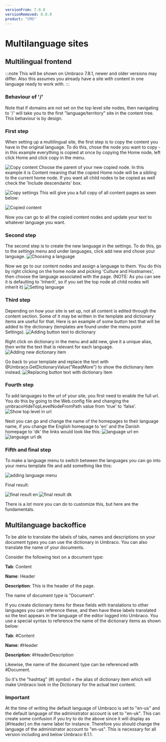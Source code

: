 ```yaml
---
versionFrom: 7.0.0
versionRemoved: 8.0.0
product: "CMS"
---
```


# Multilanguage sites

## Multilingual frontend

:::note
This will be shown on Umbraco 7.8.1, newer and older versions may differ. Also this assumes you already have a site with content in one language ready to work with.
:::

### Behaviour of '/'

Note that if domains are not set on the top level site nodes, then navigating to '/' will take you to the first "language/territory" site in the content tree. This behaviour is by design.

### First step

When setting up a multilingual site, the first step is to copy the content you have in the original language. To do this, chose the node you want to copy - in this example everything is copied at once by copying the Home node, left click Home and click copy in the menu.

![Copy content](images/1.png)
Choose the parent of your new copied node. In this example it is Content meaning that the copied Home node will be a sibling to the current home node. If you want all child nodes to be copied as well check the 'Include descendants' box.

![Copy settings](images/2.png)
This will give you a full copy of all content pages as seen below:

![Copied content](images/3.png)

Now you can go to all the copied content nodes and update your text to whatever language you want.

### Second step

The second step is to create the new language in the settings. To do this, go to the settings menu and under languages, click add new and chose your language.
![Choosing a language](images/4.png)

Now we go to our content nodes and assign a language to them. You do this by right clicking on the home node and picking 'Culture and Hostnames', then choose the language associated with the page. (NOTE: As you can see it is defaulting to 'Inherit', so if you set the top node all child nodes will inherit it)
![Setting language](images/5.png)

### Third step

Depending on how your site is set up, not all content is edited through the content section. Some of it may be written in the template and dictionary items are useful for that. Here is an example of some button text that will be added to the dictionary (templates are found under the menu point Settings).
![Adding button text to dictionary](images/6.png)

Right click on dictionary in the menu and add new, give it a unique alias, then write the text that is relevant for each language.
![Adding new dictionary item](images/7.png)

Go back to your template and replace the text with @Umbraco.GetDictionaryValue("ReadMore") to show the dictionary item instead.
![Replacing button text with dictionary item](images/8.png)

### Fourth step

To add languages to the url of your site, you first need to enable the full url. You do this by going to the Web.config file and changing the umbracoHideTopLevelNodeFromPath value from 'true' to 'false'.
![Show top level in url](images/9.png)

Next you can go and change the name of the homepages to their language name, if you change the English homepage to 'en' and the Danish homepage to 'dk' the links would look like this:
![language url en](images/10.png)
![language url dk](images/11.png)

### Fifth and final step

To make a language menu to switch between the languages you can go into your menu template file and add something like this:

![adding language menu](images/12.png)

Final result:

![final result en](images/13.png)
![final result dk](images/14.png)

There is a lot more you can do to customize this, but here are the fundamentals.

## Multilanguage backoffice

To be able to translate the labels of tabs, names and descriptions on your document types you can use the dictionary in Umbraco. You can also translate the name of your documents.

Consider the following text on a document type:

**Tab**: Content

**Name**: Header

**Description**: This is the header of the page.

The name of document type is "Document".

If you create dictionary items for these fields with translations to other languages you can reference these, and then have these labels translated so the text appears in the language of the editor logged into Umbraco.
You use a special syntax to reference the name of the dictionary items as shown below:

**Tab**: #Content

**Name**: #Header

**Description**: #HeaderDescription

Likewise, the name of the document type can be referenced with #Document.

So it's the "hashtag" (#) symbol + the alias of dictionary item which will make Umbraco look in the Dictionary for the actual text content.

### Important

At the time of writing the default language of Umbraco is set to "en-us" and the default language of the administrator account is set to "en-uk". This can create some confusion if you try to do the above since it will display as [#Header] on the name label for instance. Therefore you should change the language of the administrator account to "en-us".
This is necessary for all version including and below Umbraco 6.1.1.
